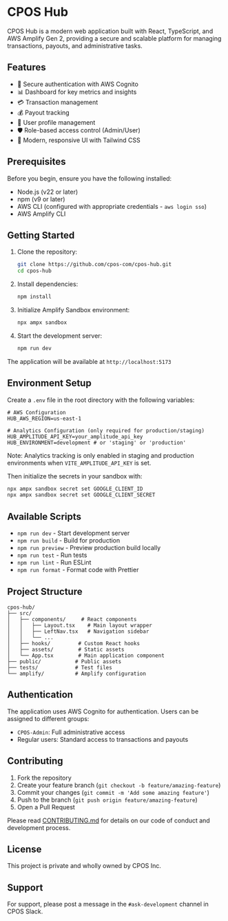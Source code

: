 # CPOS Hub

CPOS Hub is a modern web application built with React, TypeScript, and AWS Amplify Gen 2, providing a secure and scalable platform for managing transactions, payouts, and administrative tasks.

## Features

- 🔐 Secure authentication with AWS Cognito
- 📊 Dashboard for key metrics and insights
- 💳 Transaction management
- 💰 Payout tracking
- 👤 User profile management
- 🛡️ Role-based access control (Admin/User)
- 🎨 Modern, responsive UI with Tailwind CSS

## Prerequisites

Before you begin, ensure you have the following installed:
- Node.js (v22 or later)
- npm (v9 or later)
- AWS CLI (configured with appropriate credentials - `aws login sso`)
- AWS Amplify CLI

## Getting Started

1. Clone the repository:
   ```bash
   git clone https://github.com/cpos-com/cpos-hub.git
   cd cpos-hub
   ```

2. Install dependencies:
   ```bash
   npm install
   ```

3. Initialize Amplify Sandbox environment:
   ```bash
   npx ampx sandbox
   ```

4. Start the development server:
   ```bash
   npm run dev
   ```

The application will be available at `http://localhost:5173`

## Environment Setup

Create a `.env` file in the root directory with the following variables:
```
# AWS Configuration
HUB_AWS_REGION=us-east-1

# Analytics Configuration (only required for production/staging)
HUB_AMPLITUDE_API_KEY=your_amplitude_api_key
HUB_ENVIRONMENT=development # or 'staging' or 'production'
```

Note: Analytics tracking is only enabled in staging and production environments when `VITE_AMPLITUDE_API_KEY` is set.

Then initialize the secrets in your sandbox with:
```bash
npx ampx sandbox secret set GOOGLE_CLIENT_ID
npx ampx sandbox secret set GOOGLE_CLIENT_SECRET
```

## Available Scripts

- `npm run dev` - Start development server
- `npm run build` - Build for production
- `npm run preview` - Preview production build locally
- `npm run test` - Run tests
- `npm run lint` - Run ESLint
- `npm run format` - Format code with Prettier

## Project Structure

```
cpos-hub/
├── src/
│   ├── components/     # React components
│   │   ├── Layout.tsx    # Main layout wrapper
│   │   ├── LeftNav.tsx   # Navigation sidebar
│   │   └── ...
│   ├── hooks/         # Custom React hooks
│   ├── assets/        # Static assets
│   └── App.tsx        # Main application component
├── public/           # Public assets
├── tests/            # Test files
└── amplify/          # Amplify configuration
```

## Authentication

The application uses AWS Cognito for authentication. Users can be assigned to different groups:
- `CPOS-Admin`: Full administrative access
- Regular users: Standard access to transactions and payouts

## Contributing

1. Fork the repository
2. Create your feature branch (`git checkout -b feature/amazing-feature`)
3. Commit your changes (`git commit -m 'Add some amazing feature'`)
4. Push to the branch (`git push origin feature/amazing-feature`)
5. Open a Pull Request

Please read [CONTRIBUTING.md](CONTRIBUTING.md) for details on our code of conduct and development process.

## License

This project is private and wholly owned by CPOS Inc.

## Support

For support, please post a message in the `#ask-development` channel in CPOS Slack.